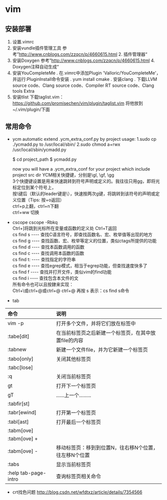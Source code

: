 # vim
## 安装部署
1. 设置.vimrc
2. 安装vundle插件管理工具
参考”http://www.cnblogs.com/zzqcn/p/4660615.html 2. 插件管理器“
3. 安装Doxygen
参考”http://www.cnblogs.com/zzqcn/p/4660615.html 4. Doxygen注释自动生成“
4. 安装YouCompleteMe
   . 在.vimrc中添加Plugin 'Valloric/YouCompleteMe'，并运行:PluginInstall命令安装
   . yum install cmake
   . 安装clang
      . 下载LLVM source code、Clang source code、Compiler RT source code、Clang tools Extra
5. 安装tlist
            下载taglist.vim：https://github.com/promisechen/vim/plugin/taglist.vim
                  将他放到~/.vim/plugin/下面

## 常用命令
*  ycm 
    automatic extend .ycm_extra_conf.py by project
    usage:
    1.sudo cp ./ycmadd.py to /usr/local/sbin/
    2.sudo chmod a+rwx /usr/local/sbin/ycmadd.py

    $ cd project_path
    $ ycmadd.py

    now you will have a .ycm_extra_conf for your project which include project src dir
    YCM相关快捷键，分别是\gl, \gf, \gg  
    3个快捷键设置是用来快速跳转到符号声明或定义的。我往往只用gg，即将光标定位到某个符号上，  
    按\键后（默认的leader键是\），快速按两次g键，将跳转到该符号的声明或定义位置（Tips: 按<ctrl>+o返回）  
    ctrl+p上翻，ctrl+n下翻  
    ctrl+ww 切换  

* cscope
    cscope -Rbkq  
    Ctrl+]将跳到光标所在变量或函数的定义处 Ctrl+T返回   
    cs find s ---- 查找C语言符号，即查找函数名、宏、枚举值等出现的地方  
    cs find g ---- 查找函数、宏、枚举等定义的位置，类似ctags所提供的功能  
    cs find d ---- 查找本函数调用的函数  
    cs find c ---- 查找调用本函数的函数  
    cs find t: ---- 查找指定的字符串  
    cs find e ---- 查找egrep模式，相当于egrep功能，但查找速度快多了  
    cs find f ---- 查找并打开文件，类似vim的find功能  
    cs find i ---- 查找包含本文件的文   
    所有命令也可以且按銉来实现：   
      Ctrl+\或ctrl+@或ctrl+@ ctrl+@ 再按 s 表示：cs find s命令  

* tab

|命令|	说明|
|:--|:--|
|vim -p <files>	|打开多个文件，并将它们放在标签中|
|:tabe[dit] <file>	|在当前标签页之后新建一个标签页，在其中放置file的内容|
|:tabnew <file>	|新建一个文件file，并为它新建一个标签页
|:tabo[only]	|关闭其他标签页
|:tabc[lose]|
|:q	|关闭当前标签页
|gt	|打开下一个标签页
|gT	|......上一个.........
|:tabfir[st]|
|:tabr[ewind]	|打开第一个标签页
|:tabl[ast]	|打开最后一个标签页
|:tabm[ove] <N>
|:tabm[ove] +<N>
|:tabm[ove] -<N>	|移动标签页：移到到位置N，往右移N个位置，往左移N个位置
|:tabs	|显示当前标签页
|:help tab-page-intro	|查询标签页相关命令
* crt找色问题
   http://blog.csdn.net/wfdtxz/article/details/7354566
